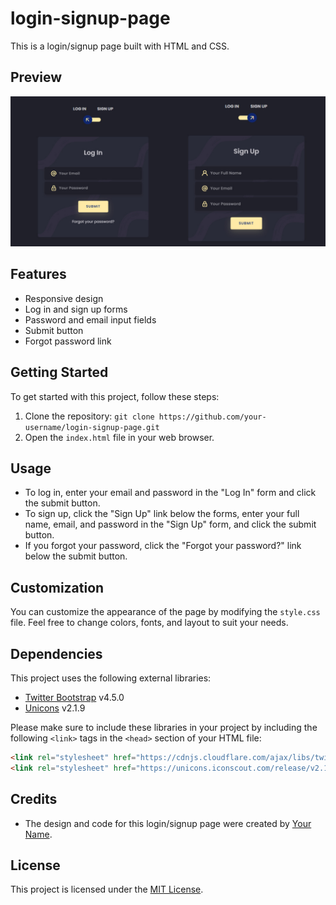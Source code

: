 # login-signup-page

This is a login/signup page built with HTML and CSS.

## Preview

![Login/Signup Page Preview](Preview.jpg)

## Features

- Responsive design
- Log in and sign up forms
- Password and email input fields
- Submit button
- Forgot password link

## Getting Started

To get started with this project, follow these steps:

1. Clone the repository: `git clone https://github.com/your-username/login-signup-page.git`
2. Open the `index.html` file in your web browser.

## Usage

- To log in, enter your email and password in the "Log In" form and click the submit button.
- To sign up, click the "Sign Up" link below the forms, enter your full name, email, and password in the "Sign Up" form, and click the submit button.
- If you forgot your password, click the "Forgot your password?" link below the submit button.

## Customization

You can customize the appearance of the page by modifying the `style.css` file. Feel free to change colors, fonts, and layout to suit your needs.

## Dependencies

This project uses the following external libraries:

- [Twitter Bootstrap](https://getbootstrap.com/) v4.5.0
- [Unicons](https://iconscout.com/unicons) v2.1.9

Please make sure to include these libraries in your project by including the following `<link>` tags in the `<head>` section of your HTML file:

```html
<link rel="stylesheet" href="https://cdnjs.cloudflare.com/ajax/libs/twitter-bootstrap/4.5.0/css/bootstrap.min.css">
<link rel="stylesheet" href="https://unicons.iconscout.com/release/v2.1.9/css/unicons.css">
```

## Credits

- The design and code for this login/signup page were created by [Your Name](https://github.com/your-username).

## License

This project is licensed under the [MIT License](LICENSE).
